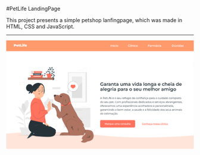 #PetLife LandingPage

This project presents a simple petshop lanfingpage, which was made in HTML, CSS and JavaScript.

---

<picture>
 <img alt="Imagem do inicio do projeto" src="img/PetLite.png">
</picture>
